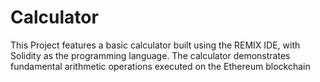 # Calculator
This Project features a basic calculator built using the REMIX IDE, with Solidity as the programming language. The calculator demonstrates fundamental arithmetic operations executed on the Ethereum blockchain
